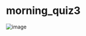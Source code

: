 # morning_quiz3

![image](https://user-images.githubusercontent.com/96002337/198163298-efe6e973-9cd2-4605-b1f4-8a1e3e72adc7.png)
